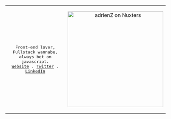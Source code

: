 <table>
  <tr>
  <td>
<p align="center">
  <samp>
    Front-end lover, Fullstack wannabe, always bet on javascript.<br/>
    <a href="https://adrienzaganelli.com/">Website</a> .
    <a href="https://twitter.com/adri_zag">Twitter</a> .
    <a href="https://www.linkedin.com/in/adrienzaganelli/">LinkedIn</a>
  </samp>
</p>
</td>
    <td>
<p align="center">
  <a href="https://nuxters.nuxt.com/adrienZ"><img src="https://nuxters.nuxt.com/__og-image__/image/adrienZ/og.png" alt="adrienZ on Nuxters" width="300" /></a>
</p>
      </td>
</tr>
</table>
